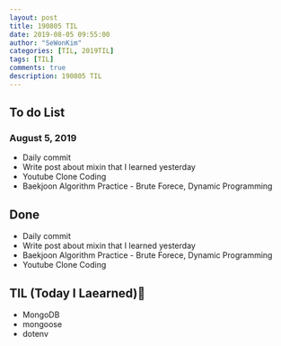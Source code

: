 ```yaml
---
layout: post
title: 190805 TIL
date: 2019-08-05 09:55:00
author: "SeWonKim"
categories: [TIL, 2019TIL]
tags: [TIL]
comments: true
description: 190805 TIL
---
```



## To do List 
### August 5, 2019
* Daily commit
* Write post about mixin that I learned yesterday
* Youtube Clone Coding
* Baekjoon Algorithm Practice - Brute Forece, Dynamic Programming


## Done 
* Daily commit
* Write post about mixin that I learned yesterday
* Baekjoon Algorithm Practice - Brute Forece, Dynamic Programming
* Youtube Clone Coding


## TIL (Today I Laearned)🤔
* MongoDB
* mongoose
* dotenv

